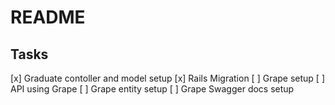 # README

## Tasks
[x] Graduate contoller and model setup
[x] Rails Migration
[ ] Grape setup
[ ] API using Grape
[ ] Grape entity setup
[ ] Grape Swagger docs setup